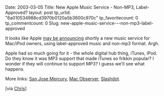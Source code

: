 Date: 2003-03-05
Title: New Apple Music Service - Non-MP3, Label-Approved?
layout: post
tp_urlid: "6a010534988cd3970b0120a5b3600c970c"
tp_favoritecount: 0
tp_commentcount: 0
Slug: new-apple-music-service---non-mp3-label-approved

It looks like Apple <a href="http://story.news.yahoo.com/news?tmpl=story2&amp;cid=77&amp;ncid=738&amp;e=11&amp;u=/mc/20030304/tc_mc/apple_music_service_forthcoming_">may be announcing</a> shortly a new music service for Mac/iPod owners, using label-approved music and non-mp3 format. Argh.

Apple had so much going for it - the whole digital hub thing, iTunes, iPod. Do they know it was MP3 support that made iTunes so frikkin popular? I wonder if they will continue to support MP3? I guess we&#39;ll see what happens.

More links: <a href="http://www.bayarea.com/mld/mercurynews/business/technology/personal_technology/5311076.htm">San Jose Mercury</a>, <a href="http://www.macobserver.com/article/2003/03/04.6.shtml">Mac Observer</a>, <a href="http://slashdot.org/article.pl?sid=03/03/04/1758231">Slashdot</a>.

[via <a href="http://www.chrisruzin.net/comments.php?id=P712_0_1_0">Chris</a>]
